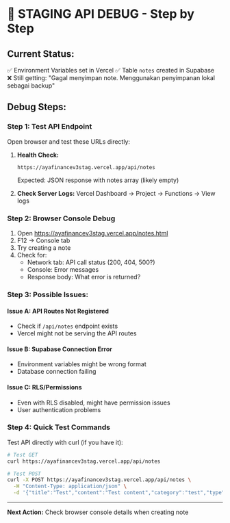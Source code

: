 # 🔧 STAGING API DEBUG - Step by Step

## Current Status:
✅ Environment Variables set in Vercel
✅ Table `notes` created in Supabase  
❌ Still getting: "Gagal menyimpan note. Menggunakan penyimpanan lokal sebagai backup"

## Debug Steps:

### Step 1: Test API Endpoint
Open browser and test these URLs directly:

1. **Health Check:**
   ```
   https://ayafinancev3stag.vercel.app/api/notes
   ```
   Expected: JSON response with notes array (likely empty)

2. **Check Server Logs:**
   Vercel Dashboard → Project → Functions → View logs

### Step 2: Browser Console Debug
1. Open https://ayafinancev3stag.vercel.app/notes.html
2. F12 → Console tab
3. Try creating a note
4. Check for:
   - Network tab: API call status (200, 404, 500?)
   - Console: Error messages
   - Response body: What error is returned?

### Step 3: Possible Issues:

#### Issue A: API Routes Not Registered
- Check if `/api/notes` endpoint exists
- Vercel might not be serving the API routes

#### Issue B: Supabase Connection Error  
- Environment variables might be wrong format
- Database connection failing

#### Issue C: RLS/Permissions
- Even with RLS disabled, might have permission issues
- User authentication problems

### Step 4: Quick Test Commands

Test API directly with curl (if you have it):
```bash
# Test GET
curl https://ayafinancev3stag.vercel.app/api/notes

# Test POST
curl -X POST https://ayafinancev3stag.vercel.app/api/notes \
  -H "Content-Type: application/json" \
  -d '{"title":"Test","content":"Test content","category":"test","type":"text"}'
```

---
**Next Action:** Check browser console details when creating note
